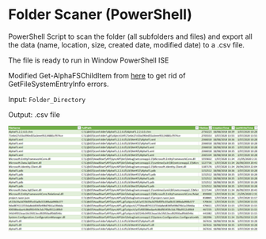 # Folder Scaner (PowerShell)

PowerShell Script to scan the folder (all subfolders and files) and export all the data (name, location, size, created date, modified date) to a .csv file.

The file is ready to run in Window PowerShell ISE

Modified Get-AlphaFSChildItem from [here](https://gallery.technet.microsoft.com/Get-AlphaFSChildItems-ff95f60f) to get rid of GetFileSystemEntryInfo errors.

Input: `Folder_Directory`

Output: .csv file

![ouput](Capture.PNG "Output")